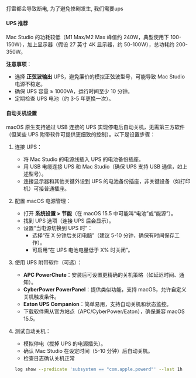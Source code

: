 打雷都会导致断电, 为了避免惨剧发生, 我们需要ups





#### UPS 推荐

Mac Studio 的功耗较低（M1 Max/M2 Max 峰值约 240W，典型使用下 100-150W），加上显示器（假设 27 英寸 4K 显示器，约 50-100W），总功耗约 200-350W。

**注意事项**：

- 选择 **正弦波输出** UPS，避免廉价的模拟正弦波型号，可能导致 Mac Studio 电源不稳定。
- 确保 UPS 容量 ≥ 1000VA，运行时间至少 10 分钟。
- 定期检查 UPS 电池（约 3-5 年更换一次）。

#### 自动关机设置

macOS 原生支持通过 USB 连接的 UPS 实现停电后自动关机，无需第三方软件（但某些 UPS 附带软件可提供更细致的控制）。以下是设置步骤：

1. 连接 UPS：

   - 将 Mac Studio 的电源线插入 UPS 的电池备份插座。
   - 用 USB 电缆连接 UPS 和 Mac Studio（确保 UPS 支持 USB 通信，如上述型号）。
   - 连接显示器和其他关键外设到 UPS 的电池备份插座，非关键设备（如打印机）可接普通插座。

2. 配置 macOS 电源管理：

   - 打开 **系统设置 > 节能**（在 macOS 15.5 中可能叫“电池”或“能源”）。
   - 找到 UPS 选项（连接 UPS 后会显示）。
   - 设置“当电源切换到 UPS 时”：
     - 选择“在 X 分钟后关闭电脑”（建议 5-10 分钟，确保有时间保存工作）。
     - 可启用“在 UPS 电池电量低于 X% 时关闭”。

3. 使用 UPS 附带软件（可选）：

   - **APC PowerChute**：安装后可设置更精确的关机策略（如延迟时间、通知）。
   - **CyberPower PowerPanel**：提供类似功能，支持 macOS，允许自定义关机触发条件。
   - **Eaton UPS Companion**：简单易用，支持自动关机和状态监控。
   - 下载软件需从官方站点（APC/CyberPower/Eaton），确保兼容 macOS 15.5。

4. 测试自动关机：

   - 模拟停电（拔掉 UPS 的电源插头）。
   - 确认 Mac Studio 在设定时间（5-10 分钟）后自动关机。
   - 检查日志确认关机正常

   ```sh
   log show --predicate 'subsystem == "com.apple.powerd"' --last 1h
   ```

   